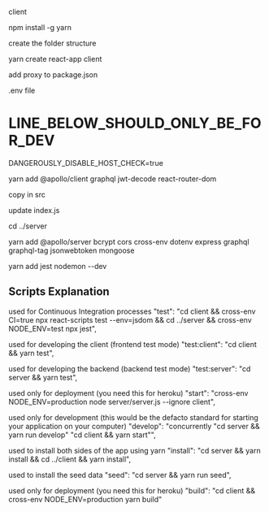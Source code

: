 client

npm install -g yarn

create the folder structure

yarn create react-app client

add proxy to package.json

.env file
# LINE_BELOW_SHOULD_ONLY_BE_FOR_DEV
DANGEROUSLY_DISABLE_HOST_CHECK=true

yarn add @apollo/client graphql jwt-decode react-router-dom

copy in src

update index.js

cd ../server

yarn add @apollo/server bcrypt cors cross-env dotenv express graphql graphql-tag jsonwebtoken mongoose

yarn add jest nodemon --dev


## Scripts Explanation

used for Continuous Integration processes
"test": "cd client && cross-env CI=true npx react-scripts test --env=jsdom && cd ../server && cross-env NODE_ENV=test npx jest",

used for developing the client (frontend test mode)
"test:client": "cd client && yarn test",

used for developing the backend (backend test mode)
"test:server": "cd server && yarn test",

used only for deployment (you need this for heroku)
"start": "cross-env NODE_ENV=production node server/server.js --ignore client",

used only for development (this would be the defacto standard for starting your application on your computer)
"develop": "concurrently \"cd server && yarn run develop\" \"cd client && yarn start\"",

used to install both sides of the app using yarn
"install": "cd server && yarn install && cd ../client && yarn install",

used to install the seed data
"seed": "cd server && yarn run seed",

used only for deployment (you need this for heroku)
"build": "cd client && cross-env NODE_ENV=production yarn build"
